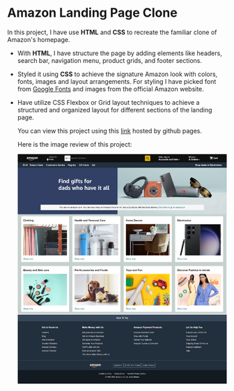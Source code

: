 # Amazon Landing Page Clone

In this project, I have use **HTML** and **CSS** to recreate the familiar clone of Amazon's homepage.

- With **HTML**, I have structure the page by adding elements like headers, search bar, navigation menu, product grids, and footer sections.

* Styled it using **CSS** to achieve the signature Amazon look with colors, fonts, images and layout arrangements. For styling I have picked font from [Google Fonts](https://fonts.google.com/) and images from the official Amazon website.
* Have utilize CSS Flexbox or Grid layout techniques to achieve a structured and organized layout for different sections of the landing page.

  You can view this project using this [link](https://laxmirlola.github.io/Amazon_Clone/) hosted by github pages.

  Here is the image review of this project:
  <p align="center"><img src="/Images/amazon_review.png" width="1000">
  </p>
